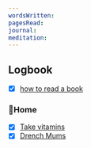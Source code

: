 ```yaml
---
wordsWritten: 
pagesRead: 
journal: 
meditation:
---
```



## Logbook
- [x] [how to read a book](things:///show?id=B22S6Up7XJXdRQBrRZpEA4)

### 🏡Home
- [x] [Take vitamins](things:///show?id=9YLfpkvnHtWxuju4F3CeT8)
- [x] [Drench Mums](things:///show?id=uWoffYGYy7XDGEw1L7eXr)